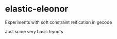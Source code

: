 # elastic-eleonor
Experiments with soft constraint reification in gecode

Just some very basic tryouts
